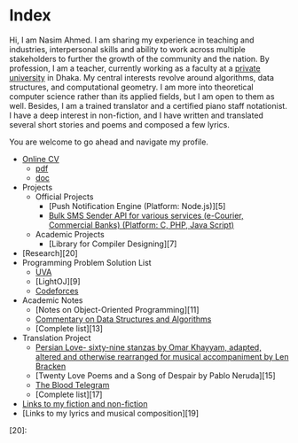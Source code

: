 # Index

Hi, I am Nasim Ahmed. I am sharing my experience in teaching and industries, interpersonal skills and ability to work across multiple stakeholders to further the growth of the community and the nation. By profession, I am a teacher, currently working as a faculty at a [private university][1] in Dhaka. My central interests revolve around algorithms, data structures, and computational geometry. I am more into theoretical computer science rather than its applied fields, but I am open to them as well. Besides, I am a trained translator and a certified piano staff notationist. I have a deep interest in non-fiction, and I have written and translated several short stories and poems and composed a few lyrics.  

You are welcome to go ahead and navigate my profile.

*	[Online CV][2]
	* [pdf][3]
	* [doc][4]
*  	Projects
	*  Official Projects
      	*  [Push Notification Engine (Platform: Node.js)][5]
      	*  [Bulk SMS Sender API for various services (e-Courier, Commercial Banks) (Platform: C, PHP, Java Script)][6]
  	*  Academic Projects
      	*  [Library for Compiler Designing][7]
*  	[Research][20]
*  	Programming Problem Solution List
  	*  [UVA][8]
  	*  [LightOJ][9]
  	*  [Codeforces][10]
*  	Academic Notes
  	*  [Notes on Object-Oriented Programming][11]
  	*  [Commentary on Data Structures and Algorithms][12]
  	*  [Complete list][13]
*  	Translation Project
  	*  [Persian Love- sixty-nine stanzas by Omar Khayyam, adapted, altered and otherwise rearranged for musical accompaniment by Len Bracken][14]
  	*  [Twenty Love Poems and a Song of Despair by Pablo Neruda][15]
  	*  [The Blood Telegram][16]
  	*  [Complete list][17]
*  	[Links to my fiction and non-fiction][18]
*  	[Links to my lyrics and musical composition][19]

[1]:	https://uttarauniversity.edu.bd/
[3]:	https://github.com/NA-Shuvo/job/blob/main/CVs/CV_Academia_pdf.pdf
[4]:	https://github.com/NA-Shuvo/job/blob/main/CVs/CV_Academia.docx
[2]:	
[5]:
[6]:
[7]:
[8]:
[9]:
[10]:
[11]:
[12]:
[13]:
[14]:
[15]:
[16]:
[17]:
[18]:
[19]:
[20]:
